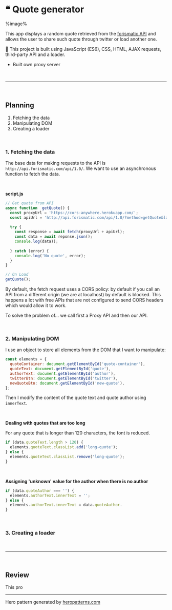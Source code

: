 # ❝ Quote generator



%image%



This app displays a random quote retrieved from the [forismatic API](https://forismatic.com/en/api/) and allows the user to share such quote through twitter or load another one. 

🧰 This project is built using JavaScript (ES6), CSS, HTML, AJAX requests, third-party API and a loader.



- Built own proxy server 

<br />

---

<br />

## Planning

1. Fetching the data
2. Manipulating DOM
3. Creating a loader



<br />

### 1. Fetching the data 

The base data for making requests to the API is `http://api.forismatic.com/api/1.0/`. We want to use an asynchronous function to fetch the data. 

<br />

**script.js**

```js
// Get quote from API
async function  getQuote() {
  const proxyUrl = 'https://cors-anywhere.herokuapp.com/';
  const apiUrl = 'http://api.forismatic.com/api/1.0/?method=getQuote&lang=en&format=json';
  
  try {
    const response = await fetch(proxyUrl + apiUrl);
    const data = await reponse.json();
    console.log(data));
    
  } catch (error) {
    console.log('No quote', error);
  }
}

// On Load
getQuote();
```

By default, the fetch request uses a CORS policy: by default if you call an API from a different origin (we are at localhost) by default is blocked. This happens a lot with free APIs that are not configured to send CORS headers which would allow it to work. 

To solve the problem of... we call first a Proxy API and then our API.

<br />

### 2. Manipulating DOM

I use an object to store all elements from the DOM that I want to manipulate:

```js
const elements = {
  quoteContainer: document.getElementById('quote-container'),
  quoteText: document.getElementById('quote'),
  authorText: document.getElementById('author'),
  twitterBtn: document.getElementById('twitter'),
  newQuoteBtn: document.getElementById('new-quote'),
};
```

Then I modify the content of the quote text and quote author using `innerText`.

<br />

**Dealing with quotes that are too long**

For any quote that is longer than 120 characters, the font is reduced.

```js
if (data.quoteText.length > 120) {
  elements.quoteText.classList.add('long-quote');
} else {
  elements.quoteText.classList.remove('long-quote');
}
```



<br />

**Assigning 'unknown'  value for the author when there is no author**

```js
if (data.quoteAuthor === '') {
  elements.authorText.innerText = '';
} else {
  elements.authorText.innerText = data.quoteAuthor.
}
```



<br />

### 3. Creating a loader





<br />

---

<br />

## Review

This pro



---

Hero pattern generated by [heropatterns.com](https://www.heropatterns.com/)

